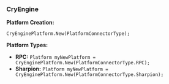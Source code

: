 <h3>CryEngine</h3>

**Platform Creation:**

``` CryEnginePlatform.New(PlatformConnectorType); ```

**Platform Types:**

- **RPC:** ``` Platform myNewPlatform = CryEnginePlatform.New(PlatformConnectorType.RPC); ```
- **Sharpion:** ``` Platform myNewPlatform = CryEnginePlatform.New(PlatformConnectorType.Sharpion); ```
